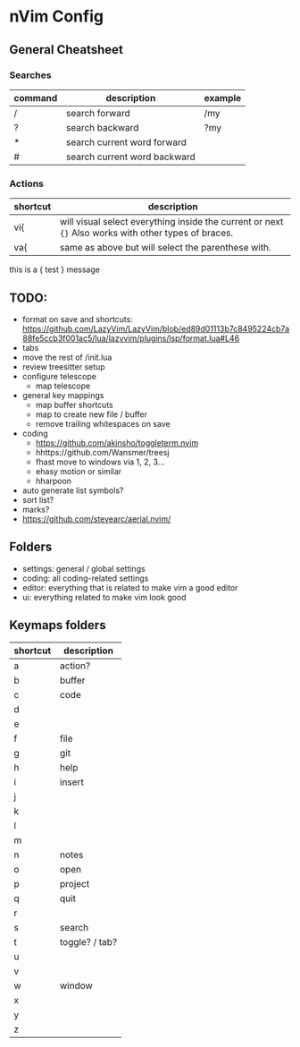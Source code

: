 # nVim Config

## General Cheatsheet

### Searches

| command | description | example |
|---------|-------------|---------|
| / | search <term> forward | /my |
| ? | search <term> backward | ?my |
| * | search current word forward |  |
| # | search current word backward |  |

### Actions

| shortcut | description |
|---------|-------------|
| vi{ | will visual select everything inside the current or next `{}` Also works with other types of braces. |
| va{ | same as above but will select the parenthese with. |


this is a {  test } message

## TODO:

 - format on save and shortcuts: https://github.com/LazyVim/LazyVim/blob/ed89d01113b7c8495224cb7a88fe5ccb3f001ac5/lua/lazyvim/plugins/lsp/format.lua#L46
- tabs
- move the rest of /init.lua
- review treesitter setup
- configure telescope
    - map telescope
- general key mappings
    - map buffer shortcuts
    - map to create new file / buffer
    - remove trailing whitespaces on save
- coding
    - https://github.com/akinsho/toggleterm.nvim
    - hhttps://github.com/Wansmer/treesj
    - fhast move to windows via 1, 2, 3...
    - ehasy motion or similar
    - hharpoon
- auto generate list symbols?
- sort list?
- marks?
- https://github.com/stevearc/aerial.nvim/

## Folders
- settings: general / global settings
- coding: all coding-related settings
- editor: everything that is related to make vim a good editor
- ui: everything related to make vim look good

## <leader> Keymaps folders

| shortcut | description |
|---------|-------------|
| a | action? |
| b | buffer |
| c | code |
| d | |
| e | |
| f | file |
| g | git |
| h | help |
| i | insert |
| j | |
| k | |
| l | |
| m | |
| n | notes |
| o | open |
| p | project |
| q | quit |
| r | |
| s | search |
| t | toggle? / tab? |
| u | |
| v | |
| w | window |
| x | |
| y | |
| z | |
